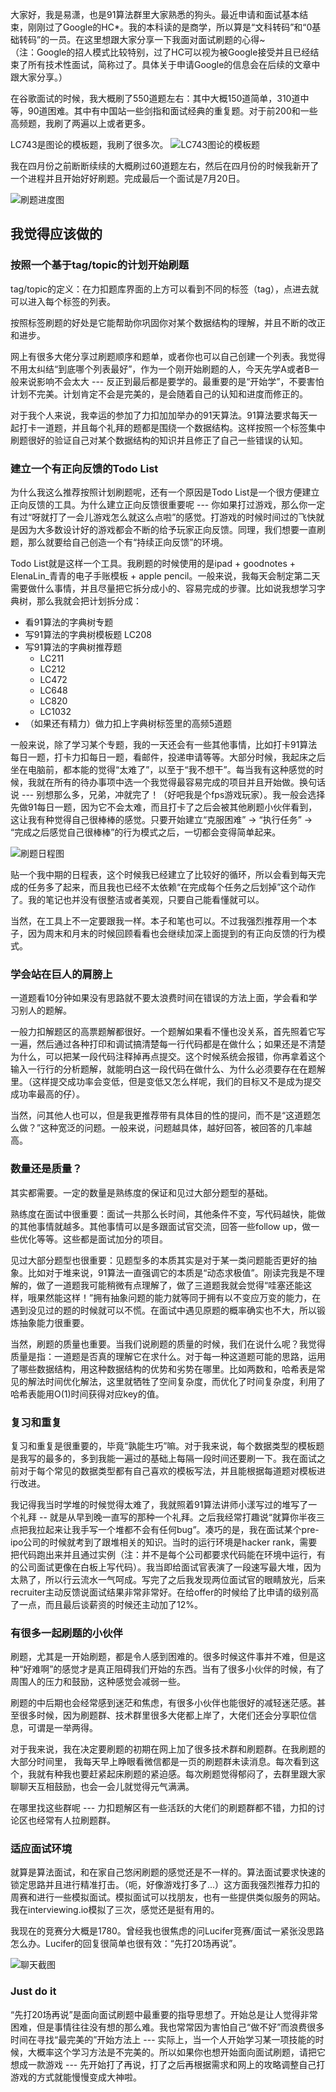 大家好，我是易潇，也是91算法群里大家熟悉的狗头。最近申请和面试基本结束，刚刚过了Google的HC*。我的本科读的是商学，所以算是“文科转码”和“0基础转码”的一员。在这里想跟大家分享一下我面对面试刷题的心得~   
（注：Google的招人模式比较特别，过了HC可以视为被Google接受并且已经结束了所有技术性面试，简称过了。具体关于申请Google的信息会在后续的文章中跟大家分享。）  

在谷歌面试的时候，我大概刷了550道题左右：其中大概150道简单，310道中等，90道困难。其中有中国站一些剑指和面试经典的重复题。对于前200和一些高频题，我刷了两遍以上或者更多。  

LC743是图论的模板题，我刷了很多次。
![LC743图论的模板题](https://github.com/lilyzhaoyilu/LeetCode-Notes/blob/master/articles/airticleAssests/%E5%A4%9A%E5%88%B7%E6%A8%A1%E6%9D%BF%E9%A2%98.png)

我在四月份之前断断续续的大概刷过60道题左右，然后在四月份的时候我新开了一个进程并且开始好好刷题。完成最后一个面试是7月20日。

![刷题进度图](https://github.com/lilyzhaoyilu/LeetCode-Notes/blob/master/articles/airticleAssests/%E5%88%B7%E9%A2%98%E8%BF%9B%E7%A8%8B.png)


## 我觉得应该做的

### 按照一个基于tag/topic的计划开始刷题
tag/topic的定义：在力扣题库界面的上方可以看到不同的标签（tag），点进去就可以进入每个标签的列表。   

按照标签刷题的好处是它能帮助你巩固你对某个数据结构的理解，并且不断的改正和进步。

网上有很多大佬分享过刷题顺序和题单，或者你也可以自己创建一个列表。我觉得不用太纠结“到底哪个列表最好”，作为一个刚开始刷题的人，今天先学A或者B一般来说影响不会太大 --- 反正到最后都是要学的。最重要的是“开始学”，不要害怕计划不完美。计划肯定不会是完美的，是会随着自己的认知和进度而修正的。

对于我个人来说，我幸运的参加了力扣加加举办的91天算法。91算法要求每天一起打卡一道题，并且每个礼拜的题都是围绕一个数据结构。这样按照一个标签集中刷题很好的验证自己对某个数据结构的知识并且修正了自己一些错误的认知。

### 建立一个有正向反馈的Todo List
为什么我这么推荐按照计划刷题呢，还有一个原因是Todo List是一个很方便建立正向反馈的工具。为什么建立正向反馈很重要呢 --- 你如果打过游戏，那么你一定有过“呀就打了一会儿游戏怎么就这么点啦”的感觉。打游戏的时候时间过的飞快就是因为大多数设计好的游戏都会不断的给予玩家正向反馈。同理，我们想要一直刷题，那么就要给自己创造一个有“持续正向反馈”的环境。

Todo List就是这样一个工具。我刷题的时候使用的是ipad + goodnotes + ElenaLin_青青的电子手账模板 + apple pencil。一般来说，我每天会制定第二天需要做什么事情，并且尽量把它拆分成小的、容易完成的步骤。比如说我想学习字典树，那么我就会把计划拆分成：   
- 看91算法的字典树专题
- 写91算法的字典树模板题 LC208
- 写91算法的字典树推荐题
  - LC211 
  - LC212
  - LC472
  - LC648
  - LC820
  - LC1032
- （如果还有精力）做力扣上字典树标签里的高频5道题    

一般来说，除了学习某个专题，我的一天还会有一些其他事情，比如打卡91算法每日一题，打卡力扣每日一题，看邮件，投递申请等等。大部分时候，我起床之后坐在电脑前，都本能的觉得“太难了”，以至于“我不想干”。每当我有这种感觉的时候，我就在所有的待办事项中选一个我觉得最容易完成的项目并且开始做。换句话说 --- 别想那么多，兄弟，冲就完了！（好吧我是个fps游戏玩家）。我一般会选择先做91每日一题，因为它不会太难，而且打卡了之后会被其他刷题小伙伴看到，这让我有种觉得自己很棒棒的感觉。只要开始建立“克服困难” -> “执行任务” -> “完成之后感觉自己很棒棒”的行为模式之后，一切都会变得简单起来。   

![刷题日程图](https://github.com/lilyzhaoyilu/LeetCode-Notes/blob/master/articles/airticleAssests/%E6%97%A5%E7%A8%8B%E6%88%AA%E5%9B%BE.jpg)

贴一个我中期的日程表，这个时候我已经建立了比较好的循环，所以会看到每天完成的任务多了起来，而且我也已经不太依赖“在完成每个任务之后划掉”这个动作了。我的笔记也并没有很整洁或者美观，只要自己能看懂就可以。

当然，在工具上不一定要跟我一样。本子和笔也可以。不过我强烈推荐用一个本子，因为周末和月末的时候回顾看看也会继续加深上面提到的有正向反馈的行为模式。

### 学会站在巨人的肩膀上
一道题看10分钟如果没有思路就不要太浪费时间在错误的方法上面，学会看和学习别人的题解。

一般力扣解题区的高票题解都很好。一个题解如果看不懂也没关系，首先照着它写一遍，然后通过各种打印和调试搞清楚每一行代码都是在做什么；如果还是不清楚为什么，可以把某一段代码注释掉再点提交。这个时候系统会报错，你再拿着这个输入一行行的分析题解，就能明白这一段代码在做什么、为什么必须要存在在题解里。（这样提交成功率会变低，但是变低又怎么样呢，我们的目标又不是成为提交成功率最高的仔）。

当然，问其他人也可以，但是我更推荐带有具体目的性的提问，而不是“这道题怎么做？”这种宽泛的问题。一般来说，问题越具体，越好回答，被回答的几率越高。

### 数量还是质量？
其实都需要。一定的数量是熟练度的保证和见过大部分题型的基础。  

熟练度在面试中很重要：面试一共那么长时间，其他条件不变，写代码越快，能做的其他事情就越多。其他事情可以是多跟面试官交流，回答一些follow up，做一些优化等等。这些都是面试加分的项目。  

见过大部分题型也很重要：见题型多的本质其实是对于某一类问题能否更好的抽象。比如对于堆来说，91算法一直强调它的本质是“动态求极值”。刚读完我是不理解的，做了一道题我可能稍微有点理解了，做了三道题我就会觉得“哇塞还能这样，哦果然能这样！”拥有抽象问题的能力就等同于拥有以不变应万变的能力，在遇到没见过的题的时候就可以不慌。在面试中遇见原题的概率确实也不大，所以锻炼抽象能力很重要。    

当然，刷题的质量也重要。当我们说刷题的质量的时候，我们在说什么呢？我觉得质量是指：一道题是否真的理解它在求什么。对于每一种这道题可能的思路，运用了哪些数据结构，用这种数据结构的优势和劣势在哪里。比如两数和，哈希表是常见的解法时间优化解法，这里就牺牲了空间复杂度，而优化了时间复杂度，利用了哈希表能用O(1)时间获得对应key的值。  

### 复习和重复
复习和重复是很重要的，毕竟“孰能生巧”嘛。对于我来说，每个数据类型的模板题是我写的最多的，多到我能一遍过的基础上每隔一段时间还要刷一下。我在面试之前对于每个常见的数据类型都有自己喜欢的模板写法，并且能根据每道题对模板进行改进。

我记得我当时学堆的时候觉得太难了，我就照着91算法讲师小漾写过的堆写了一个礼拜 -- 就是从早到晚一直写的那种一个礼拜。之后我经常打趣说“就算你半夜三点把我拉起来让我手写一个堆都不会有任何bug”。凑巧的是，我在面试某个pre-ipo公司的时候就考到了跟堆相关的知识。当时的运行环境是hacker rank，需要把代码跑出来并且通过实例（注：并不是每个公司都要求代码能在环境中运行，有的公司面试更像在白板上写代码）。我当即给面试官表演了一段速写最大堆，因为太熟了，所以行云流水一气呵成。写完了之后我发现两位面试官的眼睛放光，后来recruiter主动反馈说面试结果非常非常好。在给offer的时候给了比申请的级别高了一点，而且最后谈薪资的时候还主动加了12%。  

### 有很多一起刷题的小伙伴
刷题，尤其是一开始刷题，都是令人感到困难的。很多时候这件事并不难，但是这种“好难啊”的感觉才是真正阻碍我们开始的东西。当有了很多小伙伴的时候，有了周围人的压力和鼓励，这种感觉会减弱一些。  

刷题的中后期也会经常感到迷茫和焦虑，有很多小伙伴也能很好的减轻迷茫感。甚至很多时候，因为刷题群、技术群里很多大佬都上岸了，大佬们还会分享职位信息，可谓是一举两得。 

对于我来说，我在决定要刷题的初期在网上加了很多技术群和刷题群。在我刷题的大部分时间里， 我每天早上睁眼看微信都是一页的刷题群未读消息。每次看到这个，我就有种我也要赶紧起床刷题的紧迫感。每次刷题觉得郁闷了，去群里跟大家聊聊天互相鼓励，也会一会儿就觉得元气满满。  

在哪里找这些群呢 --- 力扣题解区有一些活跃的大佬们的刷题群都不错，力扣的讨论区也经常有人拉刷题群。  

### 适应面试环境
就算是算法面试，和在家自己悠闲刷题的感觉还是不一样的。算法面试要求快速的锁定思路并且进行精准打击。（呃，好像游戏打多了...）这方面我强烈推荐力扣的周赛和进行一些模拟面试。模拟面试可以找朋友，也有一些提供类似服务的网站。我在interviewing.io模拟了三次，感觉还是挺有用的。  

我现在的竞赛分大概是1780。曾经我也很焦虑的问Lucifer竞赛/面试一紧张没思路怎么办。Lucifer的回复很简单也很有效：“先打20场再说”。   

![聊天截图](https://github.com/lilyzhaoyilu/LeetCode-Notes/blob/master/articles/airticleAssests/%E8%81%8A%E5%A4%A9%E6%88%AA%E5%9B%BE.png)

### Just do it
“先打20场再说”是面向面试刷题中最重要的指导思想了。开始总是让人觉得非常困难，但是事情往往没有想的那么难。我也常常因为害怕自己“做不好”而浪费很多时间在寻找“最完美的”开始方法上 --- 实际上，当一个人开始学习某一项技能的时候，大概率这个学习方法是不完美的。所以如果你也想开始面向面试刷题，请把它想成一款游戏 --- 先开始打了再说，打了之后再根据需求和网上的攻略调整自己打游戏的方式就能慢慢变成大神啦。  